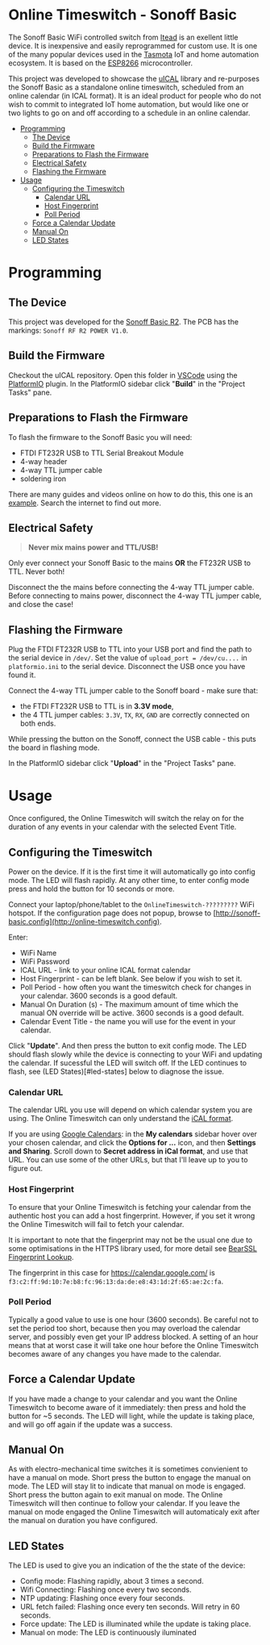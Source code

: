Online Timeswitch - Sonoff Basic  <!-- omit in toc -->
================================

The Sonoff Basic WiFi controlled switch from [Itead](https://www.itead.cc/) is an exellent little device. It is inexpensive and easily reprogrammed for custom use. It is one of the many popular devices used in the  [Tasmota](https://tasmota.github.io/docs/) IoT and home automation ecosystem. It is based on the [ESP8266](https://en.wikipedia.org/wiki/ESP8266) microcontroller.

This project was developed to showcase the [uICAL](https://github.com/sourcesimian/uICAL) library and re-purposes the Sonoff Basic as a standalone online timeswitch, scheduled from an online calendar (in ICAL format). It is an ideal product for people who do not wish to commit to integrated IoT home automation, but would like one or two lights to go on and off according to a schedule in an online calendar.

- [Programming](#programming)
  - [The Device](#the-device)
  - [Build the Firmware](#build-the-firmware)
  - [Preparations to Flash the Firmware](#preparations-to-flash-the-firmware)
  - [Electrical Safety](#electrical-safety)
  - [Flashing the Firmware](#flashing-the-firmware)
- [Usage](#usage)
  - [Configuring the Timeswitch](#configuring-the-timeswitch)
    - [Calendar URL](#calendar-url)
    - [Host Fingerprint](#host-fingerprint)
    - [Poll Period](#poll-period)
  - [Force a Calendar Update](#force-a-calendar-update)
  - [Manual On](#manual-on)
  - [LED States](#led-states)

# Programming
## The Device
This project was developed for the [Sonoff Basic R2](https://sonoff.tech/product/wifi-diy-smart-switches/basicr2). The PCB has the markings: `Sonoff RF R2 POWER V1.0`.

## Build the Firmware
Checkout the uICAL repository. Open this folder in [VSCode](https://code.visualstudio.com/) using the [PlatformIO](https://platformio.org/) plugin. In the PlatformIO sidebar click "**Build**" in the "Project Tasks" pane.

## Preparations to Flash the Firmware
To flash the firmware to the Sonoff Basic you will need:
* FTDI FT232R USB to TTL Serial Breakout Module
* 4-way header
* 4-way TTL jumper cable
* soldering iron

There are many guides and videos online on how to do this, this one is an [example](https://tasmota.github.io/docs/devices/Sonoff-Basic/). Search the internet to find out more.

## Electrical Safety
> **Never mix mains power and TTL/USB!**

Only ever connect your Sonoff Basic to the mains **OR** the FT232R USB to TTL. Never both!

Disconnect the the mains before connecting the 4-way TTL jumper cable. Before connecting to mains power, disconnect the 4-way TTL jumper cable, and close the case!

## Flashing the Firmware
Plug the FTDI FT232R USB to TTL into your USB port and find the path to the serial device in `/dev/`. Set the value of `upload_port = /dev/cu....` in `platformio.ini` to the serial device. Disconnect the USB once you have found it.

Connect the 4-way TTL jumper cable to the Sonoff board - make sure that:
* the FTDI FT232R USB to TTL is in **3.3V mode**,
* the 4 TTL jumper cables: `3.3V`, `TX`, `RX`, `GND` are correctly connected on both ends.

While pressing the button on the Sonoff, connect the USB cable - this puts the board in flashing mode.

In the PlatformIO sidebar click "**Upload**" in the "Project Tasks" pane.

# Usage
Once configured, the Online Timeswitch will switch the relay on for the duration of any events in your calendar with the selected Event Title.

## Configuring the Timeswitch
Power on the device. If it is the first time it will automatically go into config mode. The LED will flash rapidly. At any other time, to enter config mode press and hold the button for 10 seconds or more.

Connect your laptop/phone/tablet to the `OnlineTimeswitch-?????????` WiFi hotspot. If the configuration page does not popup, browse to [http://sonoff-basic.config](http://online-timeswitch.config).

Enter:
* WiFi Name
* WiFi Password
* ICAL URL - link to your online ICAL format calendar
* Host Fingerprint - can be left blank. See below if you wish to set it.
* Poll Period - how often you want the timeswitch check for changes in your calendar. 3600 seconds is a good default.
* Manual On Duration (s) - The maximum amount of time which the manual ON override will be active. 3600 seconds is a good default.
* Calendar Event Title - the name you will use for the event in your calendar.

Click "**Update**". And then press the button to exit config mode. The LED should flash slowly while the device is connecting to your WiFi and updating the calendar. If sucessful the LED will switch off. If the LED continues to flash, see (LED States)[#led-states] below to diagnose the issue.

### Calendar URL
The calendar URL you use will depend on which calendar system you are using. The Online Timeswitch can only understand the [iCAL format](https://icalendar.org/RFC-Specifications/iCalendar-RFC-5545/).

If you are using [Google Calendars](https://calendar.google.com/): in the **My calendars** sidebar hover over your chosen calendar, and click the **Options for ...** icon, and then **Settings and Sharing**. Scroll down to **Secret address in iCal format**, and use that URL. You can use some of the other URLs, but that I'll leave up to you to figure out.

### Host Fingerprint
To ensure that your Online Timeswitch is fetching your calendar from the authentic host you can add a host fingerprint. However, if you set it wrong the Online Timeswitch will fail to fetch your  calendar.

It is important to note that the fingerprint may not be the usual one due to some optimisations in the HTTPS library used, for more detail see [BearSSL Fingerprint Lookup](../BearSslFingerprint/README.md).

The fingerprint in this case for https://calendar.google.com/ is `f3:c2:ff:9d:10:7e:b8:fc:96:13:da:de:e8:43:1d:2f:65:ae:2c:fa`.

### Poll Period
Typically a good value to use is one hour (3600 seconds). Be careful not to set the period too short, because then you may overload the calendar server, and possibly even get your IP address blocked. A setting of an hour means that at worst case it will take one hour before the Online Timeswitch becomes aware of any changes you have made to the calendar.

## Force a Calendar Update
If you have made a change to your calendar and you want the Online Timeswitch to become aware of it immediately: then press and hold the button for ~5 seconds. The LED will light, while the update is taking place, and will go off again if the update was a success.

## Manual On
As with electro-mechanical time switches it is sometimes convienient to have a manual on mode. Short press the button to engage the manual on mode. The LED will stay lit to indicate that manual on mode is engaged. Short press the button again to exit manual on mode. The Online Timeswitch will then continue to follow your calendar. If you leave the manual on mode engaged the Online Timeswitch will automaticaly exit after the manual on duration you have configured.

## LED States
The LED is used to give you an indication of the the state of the device:
* Config mode: Flashing rapidly, about 3 times a second.
* Wifi Connecting: Flashing once every two seconds.
* NTP updating: Flashing once every four seconds.
* URL fetch failed: Flashing once every ten seconds. Will retry in 60 seconds.
* Force update: The LED is illuminated while the update is taking place.
* Manual on mode: The LED is continuously iluminated
